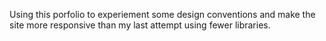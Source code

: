 Using this porfolio to experiement some design conventions and make the site more responsive than my last attempt using fewer libraries.